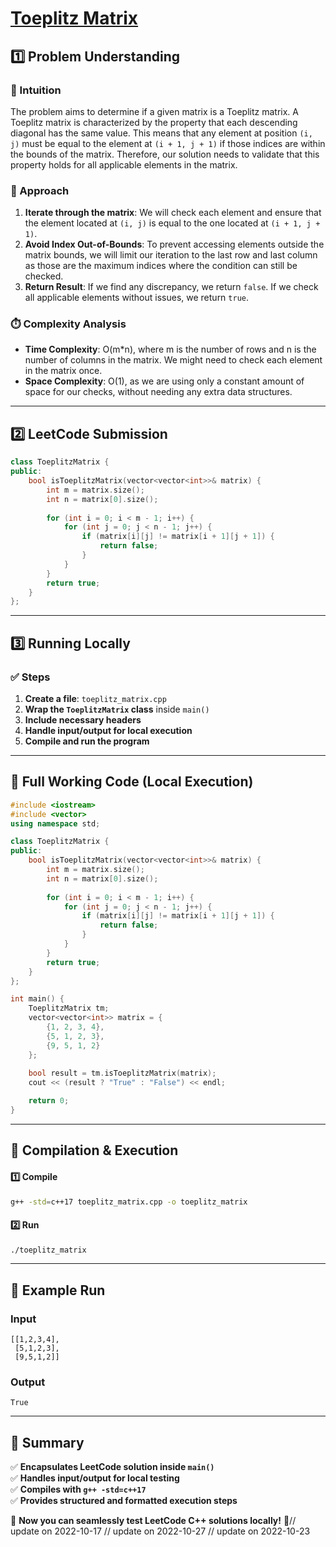 # **[Toeplitz Matrix](https://leetcode.com/problems/toeplitz-matrix/description/)**  

## **1️⃣ Problem Understanding**  
### **📌 Intuition**  
The problem aims to determine if a given matrix is a Toeplitz matrix. A Toeplitz matrix is characterized by the property that each descending diagonal has the same value. This means that any element at position `(i, j)` must be equal to the element at `(i + 1, j + 1)` if those indices are within the bounds of the matrix. Therefore, our solution needs to validate that this property holds for all applicable elements in the matrix.

### **🚀 Approach**  
1. **Iterate through the matrix**: We will check each element and ensure that the element located at `(i, j)` is equal to the one located at `(i + 1, j + 1)`. 
2. **Avoid Index Out-of-Bounds**: To prevent accessing elements outside the matrix bounds, we will limit our iteration to the last row and last column as those are the maximum indices where the condition can still be checked.
3. **Return Result**: If we find any discrepancy, we return `false`. If we check all applicable elements without issues, we return `true`.

### **⏱️ Complexity Analysis**  
- **Time Complexity**: O(m*n), where m is the number of rows and n is the number of columns in the matrix. We might need to check each element in the matrix once.
- **Space Complexity**: O(1), as we are using only a constant amount of space for our checks, without needing any extra data structures.

---  

## **2️⃣ LeetCode Submission**  
```cpp
class ToeplitzMatrix {
public:
    bool isToeplitzMatrix(vector<vector<int>>& matrix) {
        int m = matrix.size();
        int n = matrix[0].size();
        
        for (int i = 0; i < m - 1; i++) {
            for (int j = 0; j < n - 1; j++) {
                if (matrix[i][j] != matrix[i + 1][j + 1]) {
                    return false;
                }
            }
        }
        return true;
    }
};  
```  

---  

## **3️⃣ Running Locally**  
### **✅ Steps**  
1. **Create a file**: `toeplitz_matrix.cpp`  
2. **Wrap the `ToeplitzMatrix` class** inside `main()`  
3. **Include necessary headers**  
4. **Handle input/output for local execution**  
5. **Compile and run the program**  

---  

## **📝 Full Working Code (Local Execution)**  
```cpp
#include <iostream>
#include <vector>
using namespace std;

class ToeplitzMatrix {
public:
    bool isToeplitzMatrix(vector<vector<int>>& matrix) {
        int m = matrix.size();
        int n = matrix[0].size();
        
        for (int i = 0; i < m - 1; i++) {
            for (int j = 0; j < n - 1; j++) {
                if (matrix[i][j] != matrix[i + 1][j + 1]) {
                    return false;
                }
            }
        }
        return true;
    }
};

int main() {
    ToeplitzMatrix tm;
    vector<vector<int>> matrix = {
        {1, 2, 3, 4},
        {5, 1, 2, 3},
        {9, 5, 1, 2}
    };
    
    bool result = tm.isToeplitzMatrix(matrix);
    cout << (result ? "True" : "False") << endl;

    return 0;
}  
```  

---  

## **🔧 Compilation & Execution**  
#### **1️⃣ Compile**  
```bash
g++ -std=c++17 toeplitz_matrix.cpp -o toeplitz_matrix
```  

#### **2️⃣ Run**  
```bash
./toeplitz_matrix
```  

---  

## **🎯 Example Run**  
### **Input**  
```
[[1,2,3,4],
 [5,1,2,3],
 [9,5,1,2]]
```  
### **Output**  
```
True
```  

---  

## **📌 Summary**  
✅ **Encapsulates LeetCode solution inside `main()`**  
✅ **Handles input/output for local testing**  
✅ **Compiles with `g++ -std=c++17`**  
✅ **Provides structured and formatted execution steps**  

🚀 **Now you can seamlessly test LeetCode C++ solutions locally!** 🚀// update on 2022-10-17
// update on 2022-10-27
// update on 2022-10-23
